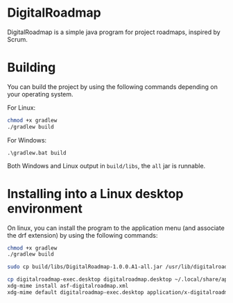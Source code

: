# DigitalRoadmap 
DigitalRoadmap is a simple java program for project roadmaps, inspired by Scrum.

# Building
You can build the project by using the following commands depending on your operating system.

For Linux:

```bash
chmod +x gradlew
./gradlew build
```

For Windows:

```batch
.\gradlew.bat build
```

Both Windows and Linux output in `build/libs`, the `all` jar is runnable.

# Installing into a Linux desktop environment
On linux, you can install the program to the application menu (and associate the drf extension) by using the following commands:

```bash
chmod +x gradlew
./gradlew build

sudo cp build/libs/DigitalRoadmap-1.0.0.A1-all.jar /usr/lib/digitalroadmap.jar

cp digitalroadmap-exec.desktop digitalroadmap.desktop ~/.local/share/applications
xdg-mime install asf-digitalroadmap.xml
xdg-mime default digitalroadmap-exec.desktop application/x-digitalroadmap
```

